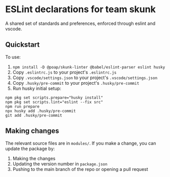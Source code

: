 # ESLint declarations for team skunk

A shared set of standards and preferences, enforced through eslint and vscode.

## Quickstart

To use:

1. `npm install -D @poap/skunk-linter @babel/eslint-parser eslint husky`
1. Copy `.eslintrc.js` to your project's `.eslintrc.js`
1. Copy `.vscode/settings.json` to your project's `.vscode/settings.json`
1. Copy `.husky/pre-commit` to your project's `.husky/pre-commit`
1. Run husky initial setup:

```shell
npm pkg set scripts.prepare="husky install"
npm pkg set scripts.lint="eslint --fix src"
npm run prepare
npx husky add .husky/pre-commit
git add .husky/pre-commit
```

## Making changes

The relevant source files are in `modules/`. If you make a change, you can update the package by:

1. Making the changes
1. Updating the version number in `package.json`
1. Pushing to the main branch of the repo or opening a pull request
